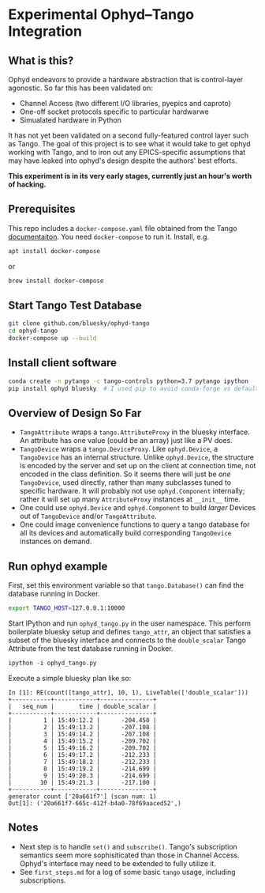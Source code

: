 # Experimental Ophyd–Tango Integration

## What is this?

Ophyd endeavors to provide a hardware abstraction that is control-layer
agonostic. So far this has been validated on:

* Channel Access (two different I/O libraries, pyepics and caproto)
* One-off socket protocols specific to particular hardwarwe
* Simualated hardware in Python

It has not yet been validated on a second fully-featured control layer such as
Tango. The goal of this project is to see what it would take to get ophyd
working with Tango, and to iron out any EPICS-specific assumptions that may have
leaked into ophyd's design despite the authors' best efforts.

**This experiment is in its very early stages, currently just an hour's worth of
hacking.**

## Prerequisites

This repo includes a ``docker-compose.yaml`` file obtained from the Tango
[documentaiton](https://tango-controls.readthedocs.io/en/latest/development/debugging-and-testing/testing-tango-using-docker.html).
You need ``docker-compose`` to run it. Install, e.g.


```sh
apt install docker-compose
```

or

```sh
brew install docker-compose
```

## Start Tango Test Database

```sh
git clone github.com/bluesky/ophyd-tango
cd ophyd-tango
docker-compose up --build
```

## Install client software

```sh
conda create -n pytango -c tango-controls python=3.7 pytango ipython
pip install ophyd bluesky  # I used pip to avoid conda-forge vs defaults conflicts.
```

## Overview of Design So Far

* ``TangoAttribute`` wraps a ``tango.AttributeProxy`` in the bluesky interface.
  An attribute has one value (could be an array) just like a PV does.
* ``TangoDevice`` wraps a ``tango.DeviceProxy``. Like ``ophyd.Device``, a
  ``TangoDevice`` has an internal structure. Unlike ``ophyd.Device``, the
  structure is encoded by the server and set up on the client at connection
  time, not encoded in the  class definition. So it seems there will just be
  *one* ``TangoDevice``, used directly, rather than many subclasses tuned to
  specific hardware. It will probably not use ``ophyd.Component`` internally;
  rather it will set up many ``AttributeProxy`` instances at ``__init__`` time.
* One could use ``ophyd.Device`` and ``ophyd.Component`` to build *larger* Devices
  out of ``TangoDevice`` and/or  ``TangoAttribute``.
* One could image convenience functions to query a tango database for all its
  devices and automatically build corresponding ``TangoDevice`` instances on
  demand.

## Run ophyd example

First, set this environment variable so that ``tango.Database()`` can find the
database running in Docker.

```sh
export TANGO_HOST=127.0.0.1:10000
```

Start IPython and run ``ophyd_tango.py`` in the user namespace. This perform
boilerplate bluesky setup and defines ``tango_attr``, an object that satisfies
a subset of the bluesky interface and connects to the ``double_scalar`` Tango
Attribute from the test database running in Docker.

```py
ipython -i ophyd_tango.py
```

Execute a simple bluesky plan like so:

```
In [1]: RE(count([tango_attr], 10, 1), LiveTable(['double_scalar']))                                                                                                                          
+-----------+------------+---------------+
|   seq_num |       time | double_scalar |
+-----------+------------+---------------+
|         1 | 15:49:12.2 |      -204.450 |
|         2 | 15:49:13.2 |      -207.108 |
|         3 | 15:49:14.2 |      -207.108 |
|         4 | 15:49:15.2 |      -209.702 |
|         5 | 15:49:16.2 |      -209.702 |
|         6 | 15:49:17.2 |      -212.233 |
|         7 | 15:49:18.2 |      -212.233 |
|         8 | 15:49:19.2 |      -214.699 |
|         9 | 15:49:20.3 |      -214.699 |
|        10 | 15:49:21.3 |      -217.100 |
+-----------+------------+---------------+
generator count ['20a661f7'] (scan num: 1)
Out[1]: ('20a661f7-665c-412f-b4a0-78f69aaced52',)
```

## Notes

* Next step is to handle ``set()`` and ``subscribe()``. Tango's subscription
  semantics seem more sophisiticated than those in Channel Access. Ophyd's
  interface may need to be extended to fully utilize it.
* See ``first_steps.md`` for a log of some basic ``tango`` usage, including
  subscriptions.
